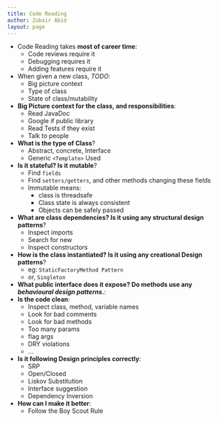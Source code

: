 ```yaml
---
title: Code Reading 
author: Zubair Abid
layout: page
---
```


- Code Reading takes **most of career time**:
    - Code reviews require it
    - Debugging requires it
    - Adding features require it
- When given a new class, *TODO*:
    - Big picture context
    - Type of class
    - State of class/mutability
- **Big Picture context for the class, and responsibilities**:
    - Read JavaDoc
    - Google if public library
    - Read Tests if they exist
    - Talk to people
- **What is the type of Class**?
    - Abstract, concrete, Interface
    - Generic `<Template>` Used
- **Is it stateful? Is it mutable**?
    - Find `fields`
    - Find `setters/getters`, and other methods changing these fields
    - Immutable means:
        - class is threadsafe
        - Class state is always consistent
        - Objects can be safely passed
- **What are class dependencies? Is it using any structural design patterns**?
    - Inspect imports
    - Search for new
    - Inspect constructors
- **How is the class instantiated? Is it using any creational Design patterns**?
    - eg: `StaticFactoryMethod Pattern`
    - or, `Singleton`
- **What public interface does it expose? Do methods use any *behavioural design patterns*.**:
- **Is the code clean**:
    - Inspect class, method, variable names
    - Look for bad comments
    - Look for bad methods
    - Too many params
    - flag args
    - DRY violations
    - ...
- **Is it following Design principles correctly**:
    - SRP
    - Open/Closed
    - Liskov Substitution
    - Interface suggestion
    - Dependency Inversion
- **How can I make it better**:
    - Follow the Boy Scout Rule
